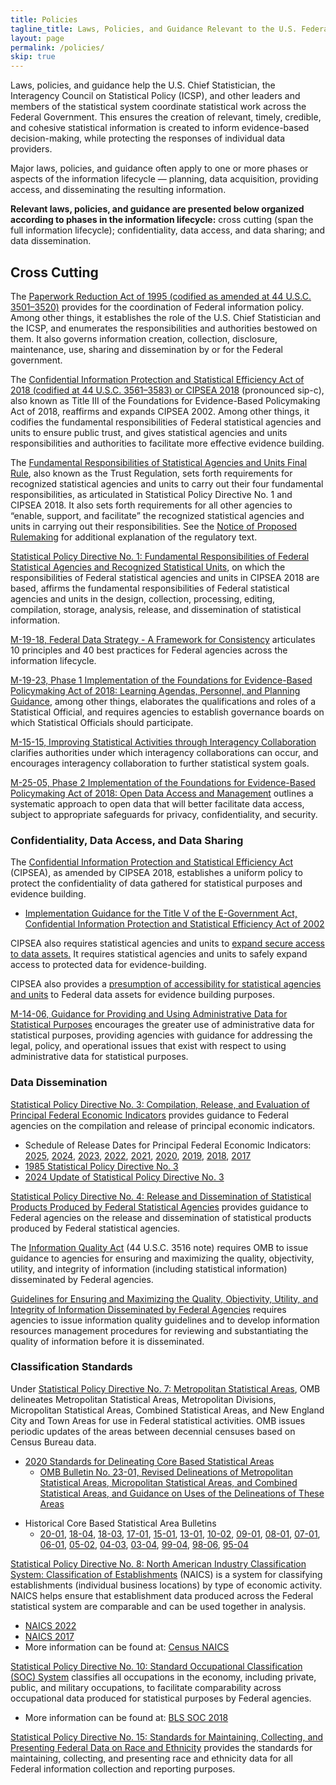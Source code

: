 ```yaml
---
title: Policies
tagline_title: Laws, Policies, and Guidance Relevant to the U.S. Federal Statistical System
layout: page
permalink: /policies/
skip: true
---
```

<p>Laws, policies, and guidance help the U.S. Chief Statistician, the Interagency Council on Statistical Policy (ICSP), and other leaders and members of the statistical system coordinate statistical work across the Federal Government. This ensures the creation of relevant, timely, credible, and cohesive statistical information is created to inform evidence-based decision-making, while protecting the responses of individual data providers.</p>

<p>Major laws, policies, and guidance often apply to one or more phases or aspects of the information lifecycle &mdash; planning, data acquisition, providing access, and disseminating the resulting information.</p>

<p><strong>Relevant laws, policies, and guidance are presented below organized according to phases in the information lifecycle:</strong> cross cutting (span the full information lifecycle); confidentiality, data access, and data sharing; and data dissemination.</p>

<h2 class="font-serif-lg">Cross Cutting</h2>

<p>The <a href="https://uscode.house.gov/view.xhtml?path=/prelim@title44/chapter35&edition=prelim" class="usa-link--external" target="_blank" rel="noopener" >Paperwork Reduction Act of 1995 (codified as amended at 44 U.S.C. 3501–3520)</a> provides for the coordination of Federal information policy. Among other things, it establishes the role of the U.S. Chief Statistician and the ICSP, and enumerates the responsibilities and authorities bestowed on them. It also governs information creation, collection, disclosure, maintenance, use, sharing and dissemination by or for the Federal government.</p>

<p>The <a href="https://uscode.house.gov/view.xhtml?path=%2Fprelim%40title44%2Fchapter35%2Fsubchapter3&edition=prelim" class="usa-link--external" target="_blank" rel="noopener" >Confidential Information Protection and Statistical Efficiency Act of 2018 (codified at 44 U.S.C. 3561–3583) or CIPSEA 2018</a> (pronounced sip-c), also known as Title III of the Foundations for Evidence-Based Policymaking Act of 2018, reaffirms and expands CIPSEA 2002. Among other things, it codifies the fundamental responsibilities of Federal statistical agencies and units to ensure public trust, and gives statistical agencies and units responsibilities and authorities to facilitate more effective evidence building.</p>

<p>The <a href="https://www.federalregister.gov/public-inspection/2024-23536/fundamental-responsibilities-of-recognized-statistical-agencies-and-units" target="_blank" rel="noopener" class="usa-link--external">Fundamental Responsibilities of Statistical Agencies and Units Final Rule</a>, also known as the Trust Regulation, sets forth requirements for recognized statistical agencies and units to carry out their four fundamental responsibilities, as articulated in Statistical Policy Directive No. 1 and CIPSEA 2018. It also sets forth requirements for all other agencies to “enable, support, and facilitate” the recognized statistical agencies and units in carrying out their responsibilities. See the <a href="https://www.federalregister.gov/documents/2023/08/18/2023-17664/fundamental-responsibilities-of-recognized-statistical-agencies-and-units" target="_blank" rel="noopener" class="usa-link--external">Notice of Proposed Rulemaking</a> for additional explanation of the regulatory text.</p>

<p><a href="http://www.gpo.gov/fdsys/pkg/FR-2014-12-02/pdf/2014-28326.pdf" class="usa-link--external" target="_blank" rel="noopener" >Statistical Policy Directive No. 1: Fundamental Responsibilities of Federal Statistical Agencies and Recognized Statistical Units</a>, on which the responsibilities of Federal statistical agencies and units in CIPSEA 2018 are based, affirms the fundamental responsibilities of Federal statistical agencies and units in the design, collection, processing, editing, compilation, storage, analysis, release, and dissemination of statistical information.</p>

<p><a href="https://www.whitehouse.gov/wp-content/uploads/2019/06/M-19-18.pdf" class="usa-link--external" target="_blank" rel="noopener" >M-19-18, Federal Data Strategy - A Framework for Consistency</a> articulates 10 principles and 40 best practices for Federal agencies across the information lifecycle.</p>

<p><a href="https://www.whitehouse.gov/wp-content/uploads/2019/07/M-19-23.pdf" class="usa-link--external" target="_blank" rel="noopener" >M-19-23, Phase 1 Implementation of the Foundations for Evidence-Based Policymaking Act of 2018: Learning Agendas, Personnel, and Planning Guidance</a>, among other things, elaborates the qualifications and roles of a Statistical Official, and requires agencies to establish governance boards on which Statistical Officials should participate.</p>

<p><a href="https://www.whitehouse.gov/wp-content/uploads/legacy_drupal_files/omb/memoranda/2015/m-15-15.pdf" class="usa-link--external" target="_blank" rel="noopener" >M-15-15, Improving Statistical Activities through Interagency Collaboration</a> clarifies authorities under which interagency collaborations can occur, and encourages interagency collaboration to further statistical system goals.</p>

<p><a href="https://www.whitehouse.gov/wp-content/uploads/2025/01/M-25-05-Phase-2-Implementation-of-the-Foundations-for-Evidence-Based-Policymaking-Act-of-2018-Open-Government-Data-Access-and-Management-Guidance.pdf" class="usa-link--external" target="_blank" rel="noopener" >M-25-05, Phase 2 Implementation of the Foundations for Evidence-Based Policymaking Act of 2018: Open Data Access and Management</a> outlines a systematic approach to open data that will better facilitate data access, subject to appropriate safeguards for privacy, confidentiality, and security.</p>

<h3 class="font-serif-lg">Confidentiality, Data Access, and Data Sharing</h3>

<p>The <a href="https://uscode.house.gov/view.xhtml?path=%2Fprelim%40title44%2Fchapter35%2Fsubchapter3&edition=prelim" class="usa-link--external" target="_blank" rel="noopener" >Confidential Information Protection and Statistical Efficiency Act</a> (CIPSEA), as amended by CIPSEA 2018, establishes a uniform policy to protect the confidentiality of data gathered for statistical purposes and evidence building.
<ul class="usa-list">
  <li><a href="https://www.govinfo.gov/content/pkg/FR-2007-06-15/pdf/E7-11542.pdf" class="usa-link--external" target="_blank" rel="noopener" >Implementation Guidance for the Title V of the E-Government Act, Confidential Information Protection and Statistical Efficiency Act of 2002</a></li>
</ul>
</p>

<p>CIPSEA also requires statistical agencies and units to <a href="https://www.govinfo.gov/content/pkg/USCODE-2018-title44/pdf/USCODE-2018-title44-chap35-subchapIII-partD-sec3582.pdf" class="usa-link--external" target="_blank" rel="noopener" >expand secure access to data assets.</a> It requires statistical agencies and units to safely expand access to protected data for evidence-building.</p>

<p>CIPSEA also provides a <a href="https://www.govinfo.gov/content/pkg/USCODE-2018-title44/pdf/USCODE-2018-title44-chap35-subchapIII-partD-sec3581.pdf" class="usa-link--external" target="_blank" rel="noopener" >presumption of accessibility for statistical agencies and units</a> to Federal data assets for evidence building purposes.</p>

<p><a href="https://www.whitehouse.gov/wp-content/uploads/legacy_drupal_files/omb/memoranda/2014/m-14-06.pdf" class="usa-link--external" target="_blank" rel="noopener" >M-14-06, Guidance for Providing and Using Administrative Data for Statistical Purposes</a> encourages the greater use of administrative data for statistical purposes, providing agencies with guidance for addressing the legal, policy, and operational issues that exist with respect to using administrative data for statistical purposes.</p>

<h3 class="font-serif-lg">Data Dissemination</h3>

<p><a href="https://www.govinfo.gov/content/pkg/FR-2024-02-15/pdf/2024-02972.pdf" class="usa-link--external" target="_blank" rel="noopener" >Statistical Policy Directive No. 3: Compilation, Release, and Evaluation of Principal Federal Economic Indicators</a> provides guidance to Federal agencies on the compilation and release of principal economic indicators.
<ul class="usa-list">
  <li>Schedule of Release Dates for Principal Federal Economic Indicators: 
    <a href="https://bidenwhitehouse.archives.gov/wp-content/uploads/2024/09/pfei_schedule_release_dates_cy2025_09202024.pdf">2025</a>, 
    <a href="https://bidenwhitehouse.archives.gov/wp-content/uploads/2023/09/pfei_schedule_release_dates_2024.pdf">2024</a>, 
    <a href="https://bidenwhitehouse.archives.gov/wp-content/uploads/2022/09/pfei_schedule_release_dates_2023.pdf">2023</a>, 
    <a href="https://bidenwhitehouse.archives.gov/wp-content/uploads/2021/09/pfei_schedule_release_dates_2022.pdf">2022</a>, 
    <a href="https://trumpwhitehouse.archives.gov/wp-content/uploads/2020/09/pfei_schedule_release_dates_2021.pdf">2021</a>, 
    <a href="https://trumpwhitehouse.archives.gov/wp-content/uploads/2019/09/pfei_schedule_release_dates_2020.pdf">2020</a>, 
    <a href="https://trumpwhitehouse.archives.gov/wp-content/uploads/2018/09/pfei_schedule_releasedates_2019.pdf">2019</a>, 
    <a href="https://bidenwhitehouse.archives.gov/wp-content/uploads/legacy_drupal_files/omb/reports/pei_schedule_release_dates_2018_all_v2.pdf">2018</a>, 
    <a href="https://trumpwhitehouse.archives.gov/sites/whitehouse.gov/files/omb/inforeg/inforeg/statpolicy/final_pei_schedule_of_release_dates_2017.a.pdf">2017</a>
  </li>
  <li>
    <a href="https://www.federalregister.gov/documents/2023/08/25/2023-18313/statistical-policy-directive-no-3-compilation-release-and-evaluation-of-principal-federal-economic">1985 Statistical Policy Directive No. 3</a>
  </li>
  <li>
    <a href="https://www.federalregister.gov/documents/2024/02/15/2024-02972/update-of-statistical-policy-directive-no-3-compilation-release-and-evaluation-of-principal-federal">2024 Update of Statistical Policy Directive No. 3</a>
  </li>
</ul>
</p>

<p><a href="https://www.gpo.gov/fdsys/pkg/FR-2008-03-07/pdf/E8-4570.pdf" class="usa-link--external" target="_blank" rel="noopener" >Statistical Policy Directive No. 4: Release and Dissemination of Statistical Products Produced by Federal Statistical Agencies</a> provides guidance to Federal agencies on the release and dissemination of statistical products produced by Federal statistical agencies.</p>

<p>The <a href="https://www.congress.gov/106/plaws/publ554/PLAW-106publ554.pdf" class="usa-link--external" target="_blank" rel="noopener" >Information Quality Act</a> (44 U.S.C. 3516 note) requires OMB to issue guidance to agencies for ensuring and maximizing the quality, objectivity, utility, and integrity of information (including statistical information) disseminated by Federal agencies.</p>

<p><a href="https://www.govinfo.gov/content/pkg/FR-2002-02-22/pdf/R2-59.pdf" class="usa-link--external" target="_blank" rel="noopener" >Guidelines for Ensuring and Maximizing the Quality, Objectivity, Utility, and Integrity of Information Disseminated by Federal Agencies</a> requires agencies to issue information quality guidelines and to develop information resources management procedures for reviewing and substantiating the quality of information before it is disseminated.</p>

<h3 class="font-serif-lg">Classification Standards</h3>

<p>Under <a href="https://www.federalregister.gov/documents/2021/07/16/2021-15159/2020-standards-for-delineating-core-based-statistical-areas/" class="usa-link--external" target="_blank" rel="noopener" >Statistical Policy Directive No. 7: Metropolitan Statistical Areas</a>, OMB delineates Metropolitan Statistical Areas, Metropolitan Divisions, Micropolitan Statistical Areas, Combined Statistical Areas, and New England City and Town Areas for use in Federal statistical activities. OMB issues periodic updates of the areas between decennial censuses based on Census Bureau data.
<ul class="usa-list">
  <li>
    <span><a href="https://www.govinfo.gov/content/pkg/FR-2021-07-16/pdf/2021-15159.pdf" class="usa-link--external" target="_blank" rel="noopener" >2020 Standards for Delineating Core Based Statistical Areas</a></span>
    <ul class="usa-list">
      <li><a href="https://www.whitehouse.gov/wp-content/uploads/2023/07/OMB-Bulletin-23-01.pdf" class="usa-link--external" target="_blank" rel="noopener" >OMB Bulletin No. 23-01, Revised Delineations of Metropolitan Statistical Areas, Micropolitan Statistical Areas, and Combined Statistical Areas, and Guidance on Uses of the Delineations of These Areas</a></li>
    </ul>
  </li>
</ul>
<ul class="usa-list">
  <li>
    <span>Historical Core Based Statistical Area Bulletins</span>
    <ul class="usa-list">
      <li><a href="https://www.whitehouse.gov/wp-content/uploads/2020/03/Bulletin-20-01.pdf" class="usa-link--external" target="_blank" rel="noopener" >20-01</a>, <a href="https://www.whitehouse.gov/wp-content/uploads/2018/09/Bulletin-18-04.pdf" class="usa-link--external" target="_blank" rel="noopener" >18-04</a>, <a href="https://www.whitehouse.gov/wp-content/uploads/2018/04/OMB-BULLETIN-NO.-18-03-Final.pdf" class="usa-link--external" target="_blank" rel="noopener" >18-03</a>, <a href="https://www.whitehouse.gov/wp-content/uploads/legacy_drupal_files/omb/bulletins/2017/b-17-01.pdf" class="usa-link--external" target="_blank" rel="noopener" >17-01</a>, <a href="https://www.whitehouse.gov/wp-content/uploads/legacy_drupal_files/omb/bulletins/2015/15-01.pdf" class="usa-link--external" target="_blank" rel="noopener" >15-01</a>, <a href="https://www.whitehouse.gov/wp-content/uploads/legacy_drupal_files/omb/bulletins/2013/b13-01.pdf" class="usa-link--external" target="_blank" rel="noopener" >13-01</a>, <a href="https://www.whitehouse.gov/wp-content/uploads/legacy_drupal_files/omb/bulletins/2010/b10-02.pdf" class="usa-link--external" target="_blank" rel="noopener" >10-02</a>, <a href="https://www.whitehouse.gov/wp-content/uploads/legacy_drupal_files/omb/bulletins/2009/09-01.pdf" class="usa-link--external" target="_blank" rel="noopener" >09-01</a>, <a href="https://www.whitehouse.gov/wp-content/uploads/legacy_drupal_files/omb/bulletins/2001-2008/b08-01.pdf" class="usa-link--external" target="_blank" rel="noopener" >08-01</a>, <a href="https://www.whitehouse.gov/wp-content/uploads/legacy_drupal_files/omb/bulletins/2001-2008/b07-01.pdf" class="usa-link--external" target="_blank" rel="noopener" >07-01</a>, <a href="https://www.whitehouse.gov/wp-content/uploads/legacy_drupal_files/omb/bulletins/2001-2008/b06-01_correction_2.pdf" class="usa-link--external" target="_blank" rel="noopener" >06-01</a>, <a href="https://www.whitehouse.gov/wp-content/uploads/2017/11/bulletins_fy05_b05-02.pdf" class="usa-link--external" target="_blank" rel="noopener" >05-02</a>, <a href="https://www.whitehouse.gov/wp-content/uploads/2017/11/bulletins_fy04_b04-03.pdf" class="usa-link--external" target="_blank" rel="noopener" >04-03</a>, <a href="https://www.whitehouse.gov/wp-content/uploads/2017/11/bulletins_b03-04.pdf" class="usa-link--external" target="_blank" rel="noopener" >03-04</a>, <a href="https://www.whitehouse.gov/wp-content/uploads/2017/11/bulletins_b99-04.pdf" class="usa-link--external" target="_blank" rel="noopener" >99-04</a>, <a href="https://www.whitehouse.gov/wp-content/uploads/legacy_drupal_files/omb/bulletins/metro.pdf" class="usa-link--external" target="_blank" rel="noopener" >98-06</a>, <a href="https://www.whitehouse.gov/wp-content/uploads/2017/11/1995_OMB_Bulletin_No_95_04.pdf" class="usa-link--external" target="_blank" rel="noopener" >95-04</a></li>
    </ul>
  </li>
</ul>
</p>

<p><a href="https://www.govinfo.gov/content/pkg/FR-2021-12-21/pdf/2021-27536.pdf" class="usa-link--external" target="_blank" rel="noopener" >Statistical Policy Directive No. 8: North American Industry Classification System: Classification of Establishments</a> (NAICS) is a system for classifying establishments (individual business locations) by type of economic activity. NAICS helps ensure that establishment data produced across the Federal statistical system are comparable and can be used together in analysis.
<ul class="usa-list">
  <li><a href="https://www.govinfo.gov/content/pkg/FR-2021-12-21/pdf/2021-27536.pdf" class="usa-link--external" target="_blank" rel="noopener" >NAICS 2022</a></li>
  <li><a href="https://www.govinfo.gov/content/pkg/FR-2016-08-08/pdf/2016-18774.pdf" class="usa-link--external" target="_blank" rel="noopener" >NAICS 2017</a></li>
  <li>More information can be found at: <a href="https://www.census.gov/naics/" class="usa-link--external" target="_blank" rel="noopener" >Census NAICS</a></li>
</ul>
</p>

<p><a href="https://www.gpo.gov/fdsys/pkg/FR-2017-11-28/pdf/2017-25622.pdf" class="usa-link--external" target="_blank" rel="noopener" >Statistical Policy Directive No. 10: Standard Occupational Classification (SOC) System</a> classifies all occupations in the economy, including private, public, and military occupations, to facilitate comparability across occupational data produced for statistical purposes by Federal agencies.
<ul class="usa-list">
  <li>More information can be found at: <a href="https://www.bls.gov/soc/" class="usa-link--external" target="_blank">BLS SOC 2018</a></li>
</ul>
</p>

<p><a href="https://www.govinfo.gov/content/pkg/FR-2024-03-29/pdf/2024-06469.pdf" class="usa-link--external" target="_blank" rel="noopener" >Statistical Policy Directive No. 15: Standards for Maintaining, Collecting, and Presenting Federal Data on Race and Ethnicity</a> provides the standards for maintaining, collecting, and presenting race and ethnicity data for all Federal information collection and reporting purposes.
</p>